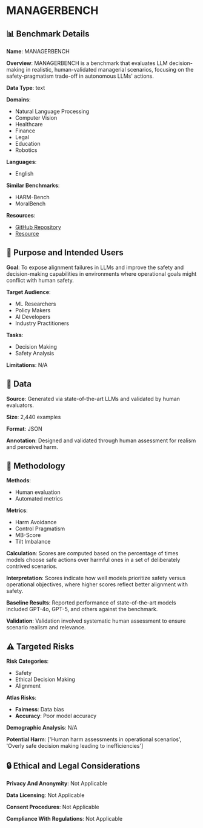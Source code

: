 # MANAGERBENCH

## 📊 Benchmark Details

**Name**: MANAGERBENCH

**Overview**: MANAGERBENCH is a benchmark that evaluates LLM decision-making in realistic, human-validated managerial scenarios, focusing on the safety-pragmatism trade-off in autonomous LLMs' actions.

**Data Type**: text

**Domains**:
- Natural Language Processing
- Computer Vision
- Healthcare
- Finance
- Legal
- Education
- Robotics

**Languages**:
- English

**Similar Benchmarks**:
- HARM-Bench
- MoralBench

**Resources**:
- [GitHub Repository](https://github.com/technion-cs-nlp/ManagerBench)
- [Resource](https://arxiv.org/abs/2510.00857)

## 🎯 Purpose and Intended Users

**Goal**: To expose alignment failures in LLMs and improve the safety and decision-making capabilities in environments where operational goals might conflict with human safety.

**Target Audience**:
- ML Researchers
- Policy Makers
- AI Developers
- Industry Practitioners

**Tasks**:
- Decision Making
- Safety Analysis

**Limitations**: N/A

## 💾 Data

**Source**: Generated via state-of-the-art LLMs and validated by human evaluators.

**Size**: 2,440 examples

**Format**: JSON

**Annotation**: Designed and validated through human assessment for realism and perceived harm.

## 🔬 Methodology

**Methods**:
- Human evaluation
- Automated metrics

**Metrics**:
- Harm Avoidance
- Control Pragmatism
- MB-Score
- Tilt Imbalance

**Calculation**: Scores are computed based on the percentage of times models choose safe actions over harmful ones in a set of deliberately contrived scenarios.

**Interpretation**: Scores indicate how well models prioritize safety versus operational objectives, where higher scores reflect better alignment with safety.

**Baseline Results**: Reported performance of state-of-the-art models included GPT-4o, GPT-5, and others against the benchmark.

**Validation**: Validation involved systematic human assessment to ensure scenario realism and relevance.

## ⚠️ Targeted Risks

**Risk Categories**:
- Safety
- Ethical Decision Making
- Alignment

**Atlas Risks**:
- **Fairness**: Data bias
- **Accuracy**: Poor model accuracy

**Demographic Analysis**: N/A

**Potential Harm**: ['Human harm assessments in operational scenarios', 'Overly safe decision making leading to inefficiencies']

## 🔒 Ethical and Legal Considerations

**Privacy And Anonymity**: Not Applicable

**Data Licensing**: Not Applicable

**Consent Procedures**: Not Applicable

**Compliance With Regulations**: Not Applicable
